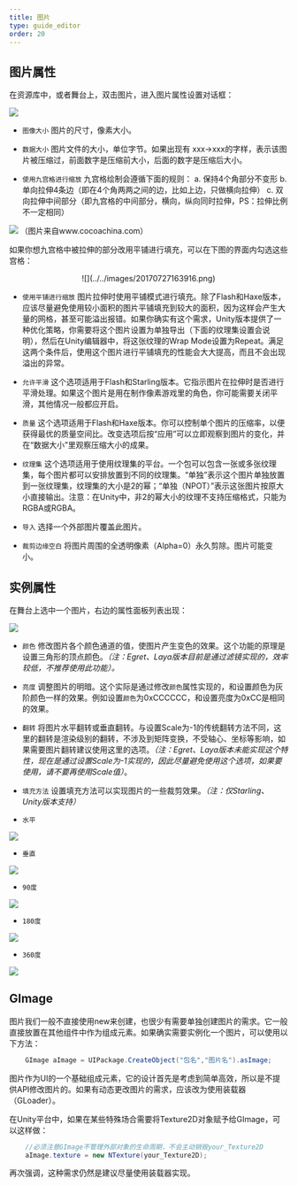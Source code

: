```yaml
---
title: 图片
type: guide_editor
order: 20
---
```


## 图片属性

在资源库中，或者舞台上，双击图片，进入图片属性设置对话框：

![](../../images/20170727152217.png)

- `图像大小` 图片的尺寸，像素大小。

- `数据大小` 图片文件的大小，单位字节。如果出现有 xxx->xxx的字样，表示该图片被压缩过，前面数字是压缩前大小，后面的数字是压缩后大小。

- `使用九宫格进行缩放` 九宫格绘制会遵循下面的规则：
a. 保持4个角部分不变形
b. 单向拉伸4条边（即在4个角两两之间的边，比如上边，只做横向拉伸）
c. 双向拉伸中间部分（即九宫格的中间部分，横向，纵向同时拉伸，PS：拉伸比例不一定相同）

![](../../images/48_183396_534f6b07775ff6b.png)
（图片来自www.cocoachina.com）

如果你想九宫格中被拉伸的部分改用平铺进行填充，可以在下图的界面内勾选这些宫格：

<center>
![](../../images/20170727163916.png)
</center>

- `使用平铺进行缩放` 图片拉伸时使用平铺模式进行填充。除了Flash和Haxe版本，应该尽量避免使用较小面积的图片平铺填充到较大的面积，因为这样会产生大量的网格，甚至可能溢出报错。如果你确实有这个需求，Unity版本提供了一种优化策略，你需要将这个图片设置为单独导出（下面的纹理集设置会说明），然后在Unity编辑器中，将这张纹理的Wrap Mode设置为Repeat。满足这两个条件后，使用这个图片进行平铺填充的性能会大大提高，而且不会出现溢出的异常。

- `允许平滑`	这个选项适用于Flash和Starling版本。它指示图片在拉伸时是否进行平滑处理。如果这个图片是用在制作像素游戏里的角色，你可能需要关闭平滑，其他情况一般都应开启。

- `质量` 这个选项适用于Flash和Haxe版本。你可以控制单个图片的压缩率，以便获得最优的质量空间比。改变选项后按“应用”可以立即观察到图片的变化，并在“数据大小”里观察压缩大小的成果。

- `纹理集` 这个选项适用于使用纹理集的平台。一个包可以包含一张或多张纹理集，每个图片都可以安排放置到不同的纹理集。“单独”表示这个图片单独放置到一张纹理集，纹理集的大小是2的幂；“单独（NPOT）”表示这张图片按原大小直接输出。注意：在Unity中，非2的幂大小的纹理不支持压缩格式，只能为RGBA或RGBA。

- `导入` 选择一个外部图片覆盖此图片。

- `裁剪边缘空白` 将图片周围的全透明像素（Alpha=0）永久剪除。图片可能变小。

## 实例属性

在舞台上选中一个图片，右边的属性面板列表出现：

![](../../images/20170727152341.png)

- `颜色` 修改图片各个颜色通道的值，使图片产生变色的效果。这个功能的原理是设置三角形的顶点颜色。*（注：Egret、Laya版本目前是通过滤镜实现的，效率较低，不推荐使用此功能）。*

- `亮度` 调整图片的明暗。这个实际是通过修改`颜色`属性实现的，和设置颜色为灰阶颜色一样的效果。例如设置`颜色`为0xCCCCCC，和设置亮度为0xCC是相同的效果。

- `翻转` 将图片水平翻转或垂直翻转。与设置Scale为-1的传统翻转方法不同，这里的翻转是渲染级别的翻转，不涉及到矩阵变换，不受轴心、坐标等影响，如果需要图片翻转建议使用这里的选项。*（注：Egret、Laya版本未能实现这个特性，现在是通过设置Scale为-1实现的，因此尽量避免使用这个选项，如果要使用，请不要再使用Scale值）*。

- `填充方法` 设置填充方法可以实现图片的一些裁剪效果。*（注：仅Starling、Unity版本支持）*

 - `水平`  

 ![](../../images/gaollg0.gif)

 - `垂直`

 ![](../../images/gaollg1.gif)

 - `90度`

 ![](../../images/gaollg2.gif)

 - `180度`

 ![](../../images/gaollg3.gif)

 - `360度`

 ![](../../images/gaollg4.gif)

## GImage

图片我们一般不直接使用new来创建，也很少有需要单独创建图片的需求。它一般直接放置在其他组件中作为组成元素。如果确实需要实例化一个图片，可以使用以下方法：

```csharp
    GImage aImage = UIPackage.CreateObject("包名","图片名").asImage;
```

图片作为UI的一个基础组成元素，它的设计首先是考虑到简单高效，所以是不提供API修改图片的。如果有动态更改图片的需求，应该改为使用装载器（GLoader）。

在Unity平台中，如果在某些特殊场合需要将Texture2D对象赋予给GImage，可以这样做：

```csharp
    //必须注意GImage不管理外部对象的生命周期，不会主动销毁your_Texture2D
    aImage.texture = new NTexture(your_Texture2D);
```

再次强调，这种需求仍然是建议尽量使用装载器实现。
